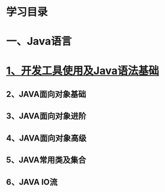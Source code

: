# 学习目录

# 一、Java语言

#   [1、开发工具使用及Java语法基础](docs\第一天.md) 

## 2、JAVA面向对象基础

## 3、JAVA面向对象进阶

## 4、JAVA面向对象高级

## 5、JAVA常用类及集合

## 6、JAVA IO流

